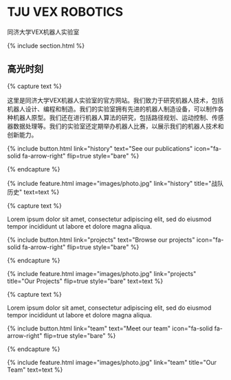 ---
---

# TJU VEX ROBOTICS

同济大学VEX机器人实验室

{% include section.html %}

## 高光时刻

{% capture text %}

这里是同济大学VEX机器人实验室的官方网站。我们致力于研究机器人技术，包括机器人设计、编程和制造。我们的实验室拥有先进的机器人制造设备，可以制作各种机器人原型。我们还在进行机器人算法的研究，包括路径规划、运动控制、传感器数据处理等。我们的实验室还定期举办机器人比赛，以展示我们的机器人技术和创新能力。

{%
  include button.html
  link="history"
  text="See our publications"
  icon="fa-solid fa-arrow-right"
  flip=true
  style="bare"
%}

{% endcapture %}

{%
  include feature.html
  image="images/photo.jpg"
  link="history"
  title="战队历史"
  text=text
%}

{% capture text %}

Lorem ipsum dolor sit amet, consectetur adipiscing elit, sed do eiusmod tempor incididunt ut labore et dolore magna aliqua.

{%
  include button.html
  link="projects"
  text="Browse our projects"
  icon="fa-solid fa-arrow-right"
  flip=true
  style="bare"
%}

{% endcapture %}

{%
  include feature.html
  image="images/photo.jpg"
  link="projects"
  title="Our Projects"
  flip=true
  style="bare"
  text=text
%}

{% capture text %}

Lorem ipsum dolor sit amet, consectetur adipiscing elit, sed do eiusmod tempor incididunt ut labore et dolore magna aliqua.

{%
  include button.html
  link="team"
  text="Meet our team"
  icon="fa-solid fa-arrow-right"
  flip=true
  style="bare"
%}

{% endcapture %}

{%
  include feature.html
  image="images/photo.jpg"
  link="team"
  title="Our Team"
  text=text
%}
